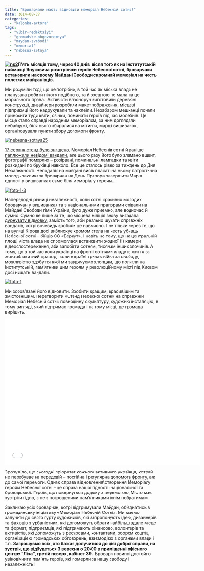 ```yaml
---
title: "Броварчани мають відновити меморіал Небесній сотні!"
date: 2014-08-27
categories: 
  - "kolonka-avtora"
tags: 
  - "vibir-redaktsiyi"
  - "gromadske-obgovorennya"
  - "maydan-svobodi"
  - "memorial"
  - "nebesna-sotnya"
---
```


**[![ns2](https://mpz.brovary.org/wp-content/uploads/2014/08/ns2.jpg)](https://mpz.brovary.org/wp-content/uploads/2014/08/ns2.jpg)П'ять місяців тому, через 40 днів  після того як на Інститутській найманці Януковича розстріляли героїв Небесної сотні, броварчани [встановили](https://mpz.brovary.org/na-maydani-svobodi-vshanuvali-pam-yat-geroyiv-nebesnoyi-sotni/) на своєму Майдані Свободи скромний меморіал на честь полеглих майданівців.**

Ми розуміли тоді, що це потрібно, в той час як міська влада не планувала робити нічого подібного, та й зрештою не мала на це морального права.  Активісти власноруч виготовили дерев’яні конструкції, дизайнери розробили макет зображення, місцеві підприємці його надрукували та наклеїли. Незабаром мешканці почали приносити туди квіти, свічки, поминати героїв під час молебнів. Це місце стало справді народним меморіалом, за ним доглядали небайдужі, біля нього збиралися на мітинги, марші вишиванок, організовували пункти збору допомоги фронту.

[![nebesna-sotnya25](https://mpz.brovary.org/wp-content/uploads/2014/08/nebesna-sotnya25.jpg)](https://mpz.brovary.org/wp-content/uploads/2014/08/nebesna-sotnya25.jpg)

[17 серпня стенд було знищено.](https://mpz.brovary.org/chorna-nedilya-spaplyuzhena-pam-yat-geroyiv-maydanu-onovlennya-pam-yatniku-berkutu-ta-vidnovlennya-mazhorskogo-pritonu/) Меморіал Небесній сотні й раніше [паплюжили невідомі вандали](https://mpz.brovary.org/brovarchani-ponovili-stend-nebesnoyi-sotni-na-maydani-svobodi/), але цього разу його було зламано вщент, фотографії померлих – розірвані, поминальні лампадки та квіти розкидані по бруківці навколо. Все це сталось рівно за тиждень до Дня Незалежності. Неподалік на майдані висів плакат: на ньому патріотична молодь закликала броварчан на День Прапора завершити Марш єдності у вишиванках саме біля меморіалу героям…

[![foto-1-3](https://mpz.brovary.org/wp-content/uploads/2014/08/foto-1-31.jpg)](https://mpz.brovary.org/wp-content/uploads/2014/08/foto-1-31.jpg)

Напередодні річниці незалежності, коли сотні красивих молодих броварчан у вишиванках та з національними прапорами співали на Майдані Свободи гімн України, було дуже приємно, але водночас й сумно. Сумно не лише за те, що місцева міліція знову вигадала [дурнувату відмовку](http://glavcom.ua/news/227638.html), замість того, аби реально шукати справжніх вандалів, котрі вочевидь зробили це навмисно. І не тільки через те, що на вулиці Кірова досі виблискує хромом стела на честь убивць Небесної сотні – бійців СС «Беркут». І навіть не тому, що на центральній площі міста влада не спромоглася встановити жодної (!) камери відеоспостереження, аби запобігти сотням, тисячам інших злочинів. А тому, що в той час коли українці на фронті сотнями кладуть життя за жовтоблакитний прапор,  коли в країні триває війна за свободу, можливістю здобуття якої ми завдячуємо хлопцям, що полягли на Інститутській, пам’ятники цим героям у революційному місті під Києвом досі нищать вандали.

[![foto-1](https://mpz.brovary.org/wp-content/uploads/2014/08/foto-11.jpg)](https://mpz.brovary.org/wp-content/uploads/2014/08/foto-11.jpg)

Ми зобов’язані його відновити. Зробити кращим, красивішим та змістовнішим. Перетворити «Стенд Небесної сотні» на справжній Меморіал Небесній сотні: повноцінну скульптуру, художню інсталяцію, в тому вигляді, який підтримає громада і на тому місці, де громада вирішить.

<iframe src="//www.youtube.com/embed/4KtFdqmFHLc" width="640" height="480" frameborder="0" allowfullscreen="allowfullscreen"></iframe>

Зрозуміло, що сьогодні пріоритет кожного активного українця, котрий не перебуває на передовій – постійна і регулярна [допомога фронту](https://www.facebook.com/koordcentr.brovary), аж до самої перемоги. Однак справа відновлення\\створення Меморіалу героям Небесної сотні – це справа нашої гідності: національної та броварської. Героїв, що повернуться додому з перемогою, Місто має зустріти гідно, а не з потрощеними пам’ятниками їхнім побратимам.

Закликаю усіх броварчан, котрі підтримували Майдан, об’єднатись в громадянську ініціативу «Меморіал Небесній Сотні». Ми маємо залучити до свого гурту художників, які запропонують ідею, дизайнерів та фахівців з урбаністики, які допоможуть обрати найбільш вдале місце та формат, підприємців, які підтримають фінансово, волонтерів та активістів, які допоможуть з ресурсами, контактами, збором коштів, організацією громадських обговорень, взаємодією з органами влади і т.п. **Запрошуємо всіх, хто бажає долучитися до цієї доброї справи, на зустріч, що відбудеться 3 вересня о 20:00 в приміщенні офісного центру "Ліза", третій поверх, кабінет 39.**  Бровари повинні достойно увіковічнити пам'ять героїв, які померли за нашу свободу і незалежність!
